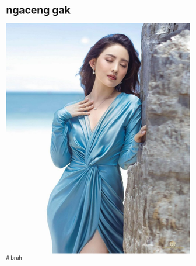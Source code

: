 # ngaceng gak

![logo](https://raw.githubusercontent.com/Arya-Blitar22/mainan/main/wilo.png)
#   b r u h 
 
 
